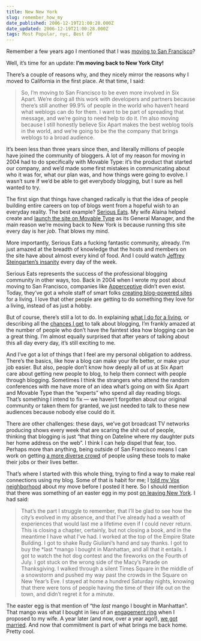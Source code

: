 ```yaml
---
title: New New York
slug: remember_how_my
date_published: 2006-12-19T21:00:28.000Z
date_updated: 2006-12-19T21:00:28.000Z
tags: Most Popular, nyc, Best Of
---
```


Remember a few years ago I mentioned that I was [moving to San Francisco](http://www.dashes.com/anil/2004/05/19/moving_forward)?

Well, it’s time for an update: **I’m moving back to New York City!**

There’s a couple of reasons why, and they nicely mirror the reasons why I moved to California in the first place. At that time, I said:

> So, I’m moving to San Francisco to be even more involved in Six Apart. We’re doing all this work with developers and partners because there’s still another 99.9% of people in the world who haven’t heard what weblogs can do for them. I want to be part of spreading that message, and we’re going to need help to do it. I’m also moving because I still honestly believe Six Apart makes the best weblog tools in the world, and we’re going to be the the company that brings weblogs to a broad audience.

It’s been less than three years since then, and literally millions of people have joined the community of bloggers. A lot of my reason for moving in 2004 had to do specifically with Movable Type: it’s the product that started our company, and we’d made some first mistakes in communicating about who it was for, what our plan was, and how things were going to evolve. I wasn’t sure if we’d be able to get everybody blogging, but I sure as hell wanted to try.

The first sign that things have changed radically is that the idea of people building entire careers on top of blogs went from a hopeful wish to an everyday reality. The best example? [Serious Eats](http://www.seriouseats.com/). My wife Alaina helped create and [launch the site on Movable Type](http://www.sixapart.com/movabletype/news/2006/12/getting_serious.html) as its General Manager, and the main reason we’re moving back to New York is because running this site every day is her *job*. That blows my mind.

More importantly, Serious Eats a fucking fantastic community, already. I’m just amazed at the breadth of knowledge that the hosts and members on the site have about almost every kind of food. And I could watch [Jeffrey Steingarten’s insanity](http://www.seriouseats.com/videos/) every day of the week.

Serious Eats represents the success of the professional blogging community in other ways, too. Back in 2004 when I wrote my post about moving to San Francisco, companies like [Apperceptive](http://apperceptive.com/) didn’t even exist. Today, they’ve got a whole staff of smart folks [creating blog-powered sites](http://apperceptive.com/blog/2006/12/serious_eats_for_serious_eaters.html) for a living. I love that other people are getting to do something they love for a living, instead of as just a hobby.

But of course, there’s still a lot to do. In explaining [what I do for a living](http://www.dashes.com/anil/2006/11/29/what_i_do_for_a), or describing all the [chances I get](http://www.dashes.com/anil/2006/09/19/lawyers_broadca) to talk about blogging, I’m frankly amazed at the number of people who don’t have the faintest idea how blogging can be a great thing. I’m almost equally surprised that after years of talking about this all day every day, it’s still exciting to me.

And I’ve got a lot of things that I feel are my personal obligation to address. There’s the basics, like how a blog can make your life better, or make your job easier. But also, people don’t know how deeply all of us at Six Apart care about getting new people to blog, to help them connect with people through blogging. Sometimes I think the strangers who attend the random conferences with me have more of an idea what’s going on with Six Apart and Movable Type than the “experts” who spend all day reading blogs. That’s something I intend to fix — we haven’t forgotten about our original community or taken them for granted, we just needed to talk to these new audiences because nobody else could do it.

There are other challenges: these days, we’ve got broadcast TV networks producing shows every week that are scaring the shit out of people, thinking that blogging is just “that thing on Dateline where my daughter puts her home address on the web”. I think I can help dispel that fear, too. Perhaps more than anything, being outside of San Francisco means I can work on getting [a more diverse crowd](http://www.dashes.com/anil/2006/10/16/life_or_death_f) of people using these tools to make their jobs or their lives better.

That’s where I started with this whole thing, trying to find a way to make real connections using my blog. Some of that is habit for me; I [told my Vox neighborhood](http://anil.vox.com/library/post/home-again.html) about my move before I posted it here. So I should mention that there was something of an easter egg in my post [on leaving New York](http://www.dashes.com/anil/2004/07/20/on_leaving_new_). I had said:

> That’s the part I struggle to remember, that I’ll be glad to see how the city’s evolved in my absence, and that I’ve already had a wealth of experiences that would last me a lifetime even if I could never return. This is closing a chapter, certainly, but not closing a book, and in the meantime I have what I’ve had. I worked at the top of the Empire State Building. I got to shake Rudy Giuliani’s hand and say thanks. I got to buy the *last *mango I bought in Manhattan, and all that it entails. I got to watch the hot dog contest and the fireworks on the Fourth of July. I got stuck on the wrong side of the Macy’s Parade on Thanksgiving. I walked through a silent Times Square in the middle of a snowstorm and pushed my way past the crowds in the Square on New Year’s Eve. I stayed at home a hundred Saturday nights, knowing that there were tons of people having the time of their life out on the town, and didn’t regret it for a minute.

The easter egg is that mention of “the *last* mango I bought in Manhattan”. That mango was what I bought in lieu of an [engagement ring](http://www.dashes.com/anil/2006/12/01/blood_diamonds) when I proposed to my wife. A year later (and now, over a year ago!), [we got married](http://www.dashes.com/anil/2005/10/31/we_got_married). And now that commitment is part of what brings me back home. Pretty cool.
